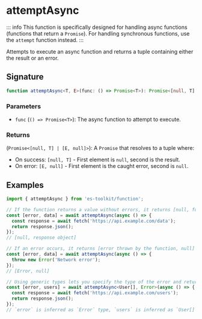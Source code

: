 # attemptAsync

::: info
This function is specifically designed for handling async functions (functions that return a `Promise`).
For handling synchronous functions, use the `attempt` function instead.
:::

Attempts to execute an async function and returns a tuple containing either the result or an error.

## Signature

```typescript
function attemptAsync<T, E>(func: () => Promise<T>): Promise<[null, T] | [E, null]>;
```

### Parameters

- `func` (`() => Promise<T>`): The async function to attempt to execute.

### Returns

(`Promise<[null, T] | [E, null]>`): A `Promise` that resolves to a tuple where:

- On success: `[null, T]` - First element is `null`, second is the result.
- On error: `[E, null]` - First element is the caught error, second is `null`.

## Examples

```typescript
import { attemptAsync } from 'es-toolkit/function';

// If the function returns a value without errors, it returns [null, function return value] tuple.
const [error, data] = await attemptAsync(async () => {
  const response = await fetch('https://api.example.com/data');
  return response.json();
});
// [null, response object]

// If an error occurs, it returns [error thrown by the function, null] tuple.
const [error, data] = await attemptAsync(async () => {
  throw new Error('Network error');
});
// [Error, null]

// Using generic types lets you specify the type of the error and return value.
const [error, users] = await attemptAsync<User[], Error>(async () => {
  const response = await fetch('https://api.example.com/users');
  return response.json();
});
// `error` is inferred as `Error` type, `users` is inferred as `User[]` type.
```
